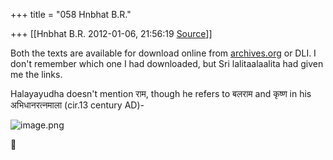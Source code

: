 +++
title = "058 Hnbhat B.R."

+++
[[Hnbhat B.R.	2012-01-06, 21:56:19 [Source](https://groups.google.com/g/samskrita/c/LK1DSKjM9Zs)]]



Both the texts are available for download online from [archives.org](http://archives.org) or DLI. I don't remember which one I had downloaded, but Sri lalitaalaalita had given me the links.

  

Halayayudha doesn't mention राम, though he refers to बलराम and कृष्ण in his अभिधानरत्नमाला (cir.13 century AD)-

  

  

![image.png](https://groups.google.com/group/samskrita/attach/a49674384acea05a/image.png?part=0.1 "image.png")  



